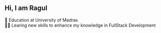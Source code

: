## Hi, I am Ragul<br/>
📖 Education at University of Madras<br/>
🧑‍💻 Learing new skills to enhance my knowledge in FullStack Development
